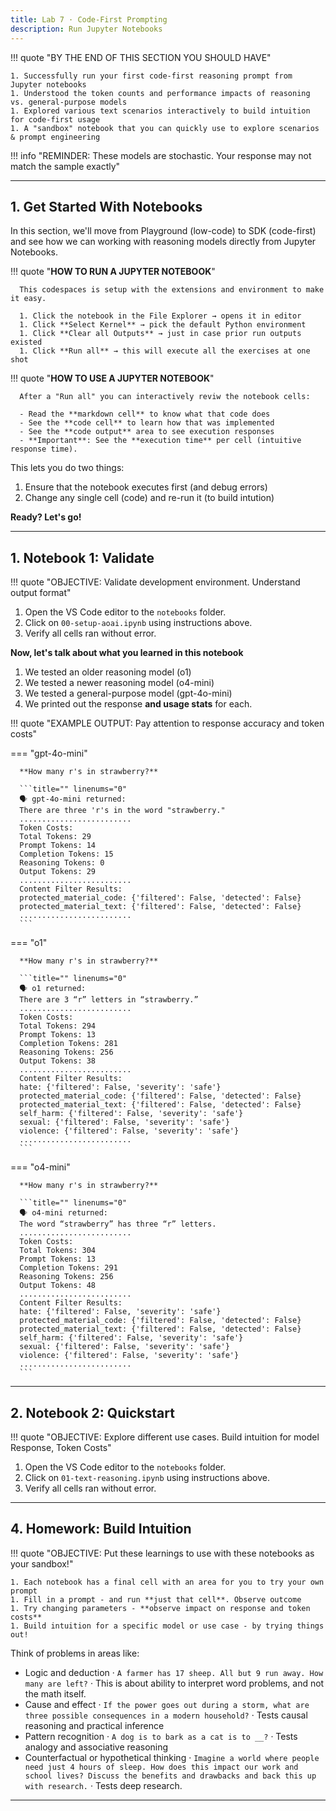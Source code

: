 ```yaml
---
title: Lab 7 · Code-First Prompting
description: Run Jupyter Notebooks
---
```


!!! quote "BY THE END OF THIS SECTION YOU SHOULD HAVE"

    1. Successfully run your first code-first reasoning prompt from Jupyter notebooks
    1. Understood the token counts and performance impacts of reasoning vs. general-purpose models
    1. Explored various text scenarios interactively to build intuition for code-first usage
    1. A "sandbox" notebook that you can quickly use to explore scenarios & prompt engineering

!!! info "REMINDER: These models are stochastic. Your response may not match the sample exactly"

---

## 1. Get Started With Notebooks

In this section, we'll move from Playground (low-code) to SDK (code-first) and see how we can working with reasoning models directly from Jupyter Notebooks.

!!! quote "**HOW TO RUN A JUPYTER NOTEBOOK**"

      This codespaces is setup with the extensions and environment to make it easy.

      1. Click the notebook in the File Explorer → opens it in editor
      1. Click **Select Kernel** → pick the default Python environment
      1. Click **Clear all Outputs** → just in case prior run outputs existed
      1. Click **Run all** → this will execute all the exercises at one shot

!!! quote "**HOW TO USE A JUPYTER NOTEBOOK**"

      After a "Run all" you can interactively reviw the notebook cells:

      - Read the **markdown cell** to know what that code does
      - See the **code cell** to learn how that was implemented
      - See the **code output** area to see execution responses
      - **Important**: See the **execution time** per cell (intuitive response time).

This lets you do two things:

1. Ensure that the notebook executes first (and debug errors)
1. Change any single cell (code) and re-run it (to build intution)

**Ready? Let's go!**

---

## 1. Notebook 1: Validate

!!! quote "OBJECTIVE: Validate development environment. Understand output format"

1. Open the VS Code editor to the `notebooks` folder.
1. Click on `00-setup-aoai.ipynb` using instructions above.
1. Verify all cells ran without error.

**Now, let's talk about what you learned in this notebook**

1. We tested an older reasoning model (o1)
1. We tested a newer reasoning model (o4-mini)
1. We tested a general-purpose model (gpt-4o-mini)
1. We printed out the response **and usage stats** for each.

!!! quote "EXAMPLE OUTPUT: Pay attention to response accuracy and token costs"

=== "gpt-4o-mini"

      **How many r's in strawberry?**

      ```title="" linenums="0"
      🗣️ gpt-4o-mini returned:
      There are three 'r's in the word "strawberry."
      .........................
      Token Costs:
      Total Tokens: 29
      Prompt Tokens: 14
      Completion Tokens: 15
      Reasoning Tokens: 0
      Output Tokens: 29
      .........................
      Content Filter Results:
      protected_material_code: {'filtered': False, 'detected': False}
      protected_material_text: {'filtered': False, 'detected': False}
      .........................
      ```

=== "o1"

      **How many r's in strawberry?**

      ```title="" linenums="0"
      🗣️ o1 returned:
      There are 3 “r” letters in “strawberry.”
      .........................
      Token Costs:
      Total Tokens: 294
      Prompt Tokens: 13
      Completion Tokens: 281
      Reasoning Tokens: 256
      Output Tokens: 38
      .........................
      Content Filter Results:
      hate: {'filtered': False, 'severity': 'safe'}
      protected_material_code: {'filtered': False, 'detected': False}
      protected_material_text: {'filtered': False, 'detected': False}
      self_harm: {'filtered': False, 'severity': 'safe'}
      sexual: {'filtered': False, 'severity': 'safe'}
      violence: {'filtered': False, 'severity': 'safe'}
      .........................
      ```

=== "o4-mini"

      **How many r's in strawberry?**

      ```title="" linenums="0"
      🗣️ o4-mini returned:
      The word “strawberry” has three “r” letters.
      .........................
      Token Costs:
      Total Tokens: 304
      Prompt Tokens: 13
      Completion Tokens: 291
      Reasoning Tokens: 256
      Output Tokens: 48
      .........................
      Content Filter Results:
      hate: {'filtered': False, 'severity': 'safe'}
      protected_material_code: {'filtered': False, 'detected': False}
      protected_material_text: {'filtered': False, 'detected': False}
      self_harm: {'filtered': False, 'severity': 'safe'}
      sexual: {'filtered': False, 'severity': 'safe'}
      violence: {'filtered': False, 'severity': 'safe'}
      .........................
      ```

---

## 2. Notebook 2: Quickstart

!!! quote "OBJECTIVE: Explore different use cases. Build intuition for model Response, Token Costs"

1. Open the VS Code editor to the `notebooks` folder.
1. Click on `01-text-reasoning.ipynb` using instructions above.
1. Verify all cells ran without error.


---

## 4. Homework: Build Intuition


!!! quote "OBJECTIVE: Put these learnings to use with these notebooks as your sandbox!"

    1. Each notebook has a final cell with an area for you to try your own prompt
    1. Fill in a prompt - and run **just that cell**. Observe outcome
    1. Try changing parameters - **observe impact on response and token costs**
    1. Build intuition for a specific model or use case - by trying things out!

Think of problems in areas like:

   - Logic and deduction · `A farmer has 17 sheep. All but 9 run away. How many are left?` · This is about ability to interpret word problems, and not the math itself.
   - Cause and effect · `If the power goes out during a storm, what are three possible consequences in a modern household?` · Tests causal reasoning and practical inference
   - Pattern recognition · `A dog is to bark as a cat is to __?` · Tests analogy and associative reasoning
   - Counterfactual or hypothetical thinking · `Imagine a world where people need just 4 hours of sleep. How does this impact our work and school lives? Discuss the benefits and drawbacks and back this up with research.` · Tests deep research.

---